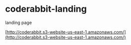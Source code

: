 # coderabbit-landing

landing page

[http://coderabbit.s3-website-us-east-1.amazonaws.com/](http://coderabbit.s3-website-us-east-1.amazonaws.com/)
